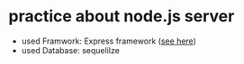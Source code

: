 # practice about node.js server

* used Framwork: Express framework ([see here](https://expressjs.com/))
* used Database: sequelilze
